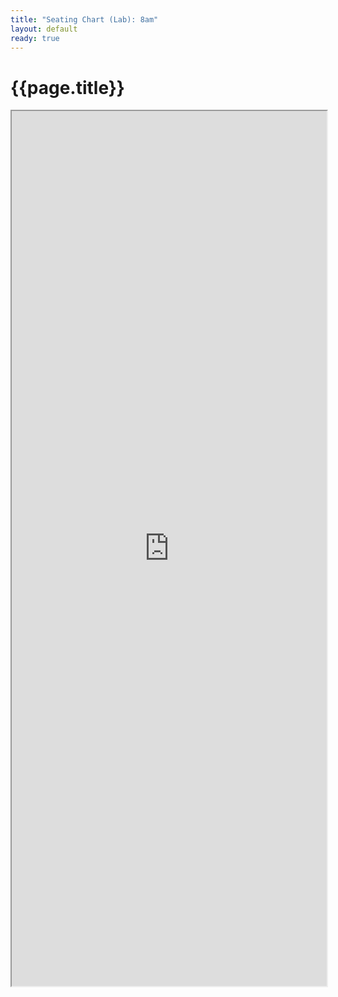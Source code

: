 ```yaml
---
title: "Seating Chart (Lab): 8am"
layout: default
ready: true
---
```


# {{page.title}}

<style>
iframe { width: 100%; height: 1400px; overflow: scroll; }  
</style>


<iframe src="https://docs.google.com/spreadsheets/d/e/2PACX-1vTfwOegV2sj4o1vnkDgN0UREDQrLUM2Z3qlGrEjaevlDMov_i1xlJ8pzpob0wh9oH8SHXFSEncxvnQl/pubhtml?gid=1707863872&amp;single=true&amp;widget=true&amp;headers=false"></iframe>
